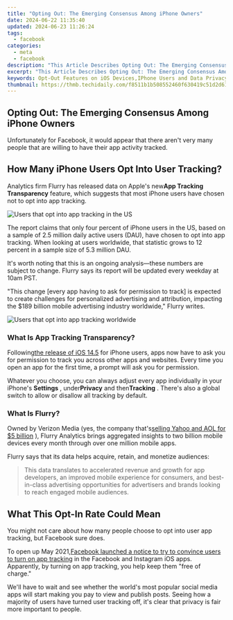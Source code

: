 ```yaml
---
title: "Opting Out: The Emerging Consensus Among iPhone Owners"
date: 2024-06-22 11:35:40
updated: 2024-06-23 11:26:24
tags:
  - facebook
categories:
  - meta
  - facebook
description: "This Article Describes Opting Out: The Emerging Consensus Among iPhone Owners"
excerpt: "This Article Describes Opting Out: The Emerging Consensus Among iPhone Owners"
keywords: Opt-Out Features on iOS Devices,IPhone Users and Data Privacy Choices,Managing Apple Ecosystem Preferences,How to Disable iCloud Services,The Rise of Digital Exclusion Among Tech Consumers,User Rights in the Age of Smartphones,Decreasing Data Sharing
thumbnail: https://thmb.techidaily.com/f8511b1b508552460f630419c51d2d616ebcbf19dbd124bdf2e50582d197ea31.jpg
---
```


## Opting Out: The Emerging Consensus Among iPhone Owners

 Unfortunately for Facebook, it would appear that there aren't very many people that are willing to have their app activity tracked.

## How Many iPhone Users Opt Into User Tracking?

 Analytics firm Flurry has released data on Apple's new**App Tracking Transparency** feature, which suggests that most iPhone users have chosen not to opt into app tracking.

![Users that opt into app tracking in the US](https://static1.makeuseofimages.com/wordpress/wp-content/uploads/2021/05/app-tracking-data-1.png)

 The report claims that only four percent of iPhone users in the US, based on a sample of 2.5 million daily active users (DAU), have chosen to opt into app tracking. When looking at users worldwide, that statistic grows to 12 percent in a sample size of 5.3 million DAU.

 It's worth noting that this is an ongoing analysis—these numbers are subject to change. Flurry says its report will be updated every weekday at 10am PST.

 "This change \[every app having to ask for permission to track\] is expected to create challenges for personalized advertising and attribution, impacting the $189 billion mobile advertising industry worldwide," Flurry writes.

![Users that opt into app tracking worldwide](https://static1.makeuseofimages.com/wordpress/wp-content/uploads/2021/05/app-tracking-data-2.png)

### What Is App Tracking Transparency?

 Following[the release of iOS 14.5](https://www.makeuseof.com/apple-releases-ios-14-5-update-iphone-ipad-ipod-touch/) for iPhone users, apps now have to ask you for permission to track you across other apps and websites. Every time you open an app for the first time, a prompt will ask you for permission.

 Whatever you choose, you can always adjust every app individually in your iPhone's **Settings** , under**Privacy** and then**Tracking** . There's also a global switch to allow or disallow all tracking by default.

### What Is Flurry?

 Owned by Verizon Media (yes, the company that's[selling Yahoo and AOL for $5 billion](https://www.makeuseof.com/verizon-selling-yahoo-aol/) ), Flurry Analytics brings aggregated insights to two billion mobile devices every month through over one million mobile apps.

 Flurry says that its data helps acquire, retain, and monetize audiences:

> This data translates to accelerated revenue and growth for app developers, an improved mobile experience for consumers, and best-in-class advertising opportunities for advertisers and brands looking to reach engaged mobile audiences.

## What This Opt-In Rate Could Mean

 You might not care about how many people choose to opt into user app tracking, but Facebook sure does.

 To open up May 2021,[Facebook launched a notice to try to convince users to turn on app tracking](https://www.makeuseof.com/facebook-instagram-user-tracking/) in the Facebook and Instagram iOS apps. Apparently, by turning on app tracking, you help keep them "free of charge."

 We'll have to wait and see whether the world's most popular social media apps will start making you pay to view and publish posts. Seeing how a majority of users have turned user tracking off, it's clear that privacy is fair more important to people.


<ins class="adsbygoogle"
     style="display:block"
     data-ad-format="autorelaxed"
     data-ad-client="ca-pub-7571918770474297"
     data-ad-slot="1223367746"></ins>



<ins class="adsbygoogle"
     style="display:block"
     data-ad-client="ca-pub-7571918770474297"
     data-ad-slot="8358498916"
     data-ad-format="auto"
     data-full-width-responsive="true"></ins>
